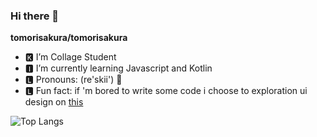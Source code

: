 ### Hi there 👋


**tomorisakura/tomorisakura**

- 🅺 I’m Collage Student
- 🅸 I’m currently learning Javascript and Kotlin
- 🅻 Pronouns: (re'skii') 🤔
- 🅻 Fun fact: if 'm bored to write some code i choose to exploration ui design on <a href="https://dribbble.com/grevimsx">this</a> <br>


![Top Langs](https://github-readme-stats.vercel.app/api/top-langs/?username=tomorisakura&layout=compact)
